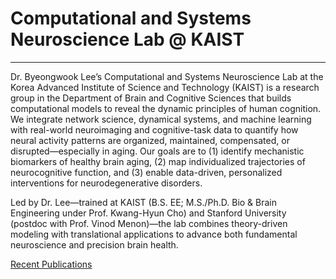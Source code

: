# Computational and Systems Neuroscience Lab @ KAIST
---
Dr. Byeongwook Lee’s Computational and Systems Neuroscience Lab at the Korea Advanced Institute of Science and Technology (KAIST) is a research group in the Department of Brain and Cognitive Sciences that builds computational models to reveal the dynamic principles of human cognition. We integrate network science, dynamical systems, and machine learning with real-world neuroimaging and cognitive-task data to quantify how neural activity patterns are organized, maintained, compensated, or disrupted—especially in aging. Our goals are to (1) identify mechanistic biomarkers of healthy brain aging, (2) map individualized trajectories of neurocognitive function, and (3) enable data-driven, personalized interventions for neurodegenerative disorders.

Led by Dr. Lee—trained at KAIST (B.S. EE; M.S./Ph.D. Bio & Brain Engineering under Prof. Kwang-Hyun Cho) and Stanford University (postdoc with Prof. Vinod Menon)—the lab combines theory-driven modeling with translational applications to advance both fundamental neuroscience and precision brain health.

[Recent Publications][pubs]

[pubs]: https://scholar.google.com.hk/citations?user=AXQooTIAAAAJ

